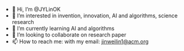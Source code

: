- 👋 Hi, I’m @JYLinOK
- 👀 I’m interested in invention, innovation, AI and algorithms, science research
- 🌱 I’m currently learning AI and algorithms
- 💞️ I’m looking to collaborate on research paper
- 📫 How to reach me: with my email: jinweilin1@acm.org

<!---
JYLinOK/JYLinOK is a ✨ special ✨ repository because its `README.md` (this file) appears on your GitHub profile.
You can click the Preview link to take a look at your changes.
--->
